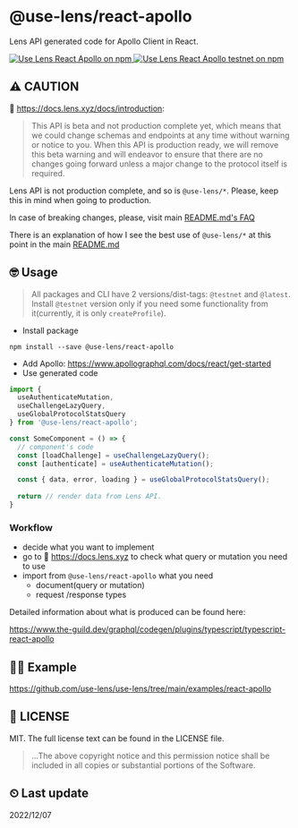 # @use-lens/react-apollo
Lens API generated code for Apollo Client in React.

<a href="https://www.npmjs.com/package/@use-lens/react-apollo" target="_blank" rel="noopener noreferrer">
  <img src="https://img.shields.io/npm/v/@use-lens/react-apollo/latest?color=limegreen&label=%40use-lens%2Freact-apollo&logo=Use%20Lens%20React%20Apollo%20on%20npm" alt="Use Lens React Apollo on npm"/>
</a>
<a href="https://www.npmjs.com/package/@use-lens/react-apollo" target="_blank" rel="noopener noreferrer">
  <img src="https://img.shields.io/npm/v/@use-lens/react-apollo/testnet?color=yellow&label=%40use-lens%2Freact-apollo&logo=Use%20Lens%20React%20Apollo%20testnet%20on%20npm" alt="Use Lens React Apollo testnet on npm"/>
</a>

## ⚠️ CAUTION
🌿 https://docs.lens.xyz/docs/introduction:
> This API is beta and not production complete yet, which means that we could change schemas and endpoints at any time without warning or notice to you. When this API is production ready, we will remove this beta warning and will endeavor to ensure that there are no changes going forward unless a major change to the protocol itself is required.

Lens API is not production complete, and so is `@use-lens/*`. Please, keep this in mind when going to production.

In case of breaking changes, please, visit main [README.md's FAQ](https://github.com/use-lens/use-lens#%EF%B8%8F-faq)

There is an explanation of how I see the best use of `@use-lens/*` at this point in the main [README.md](https://github.com/use-lens/use-lens#-usage)

## 🤓 Usage
> All packages and CLI have 2 versions/dist-tags: `@testnet` and `@latest`.
> Install `@testnet` version only if you need some functionality from it(currently, it is only `createProfile`).

- Install package
```
npm install --save @use-lens/react-apollo
```
- Add Apollo: https://www.apollographql.com/docs/react/get-started
- Use generated code

```typescript jsx
import {
  useAuthenticateMutation,
  useChallengeLazyQuery,
  useGlobalProtocolStatsQuery
} from '@use-lens/react-apollo';

const SomeComponent = () => {
  // component's code
  const [loadChallenge] = useChallengeLazyQuery();
  const [authenticate] = useAuthenticateMutation();

  const { data, error, loading } = useGlobalProtocolStatsQuery();
  
  return // render data from Lens API.
}
```

### Workflow
- decide what you want to implement
- go to 🌿 https://docs.lens.xyz to check what query or mutation you need to use
- import from `@use-lens/react-apollo` what you need
  - document(query or mutation)
  - request /response types

Detailed information about what is produced can be found here:

https://www.the-guild.dev/graphql/codegen/plugins/typescript/typescript-react-apollo

## 👨‍🏫 Example
https://github.com/use-lens/use-lens/tree/main/examples/react-apollo

## 🔎 LICENSE
MIT. The full license text can be found in the LICENSE file.

> ...The above copyright notice and this permission notice shall be included in all
copies or substantial portions of the Software.

## ⏲ Last update
2022/12/07